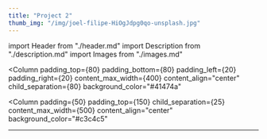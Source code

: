 ```yaml
---
title: "Project 2"
thumb_img: "/img/joel-filipe-HiOgJdpg0qo-unsplash.jpg"
---
```


import Header from "./header.md"
import Description from "./description.md"
import Images from "./images.md"

<Column
  padding_top={80}
  padding_bottom={80}
  padding_left={20}
  padding_right={20}
  content_max_width={400}
  content_align="center"
  child_separation={80}
  background_color="#41474a"
>

  <Images />

</Column>



<Column
  padding={50}
  padding_top={150}
  child_separation={25}
  content_max_width={500}
  content_align="center"
  background_color="#c3c4c5"
>

  <Header />

  ---

  <Description />

</Column>
